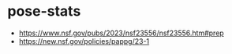 # pose-stats

- https://www.nsf.gov/pubs/2023/nsf23556/nsf23556.htm#prep
- https://new.nsf.gov/policies/pappg/23-1

